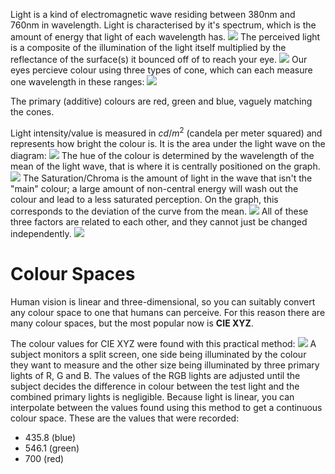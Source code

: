 Light is a kind of electromagnetic wave residing between 380nm and 760nm in wavelength. Light is characterised by it's spectrum, which is the amount of energy that light of each wavelength has.
![](Pasted%20image%2020231005105640.png)
The perceived light is a composite of the illumination of the light itself multiplied by the reflectance of the surface(s) it bounced off of to reach your eye.
![](Pasted%20image%2020231005110051.png)
Our eyes percieve colour using three types of cone, which can each measure one wavelength in these ranges:
![](Pasted%20image%2020231005110659.png)

The primary (additive) colours are red, green and blue, vaguely matching the cones.

Light intensity/value is measured in $cd/m^2$ (candela per meter squared) and represents how bright the colour is. It is the area under the light wave on the diagram:
![](Pasted%20image%2020231005111349.png)
The hue of the colour is determined by the wavelength of the mean of the light wave, that is where it is centrally positioned on the graph.
![](Pasted%20image%2020231005111449.png)
The Saturation/Chroma is the amount of light in the wave that isn't the "main" colour; a large amount of non-central energy will wash out the colour and lead to a less saturated perception. On the graph, this corresponds to the deviation of the curve from the mean.
![](Pasted%20image%2020231005111636.png)
All of these three factors are related to each other, and they cannot just be changed independently.
![](Pasted%20image%2020231005111721.png)

# Colour Spaces
Human vision is linear and three-dimensional, so you can suitably convert any colour space to one that humans can perceive. For this reason there are many colour spaces, but the most popular now is **CIE XYZ**.

The colour values for CIE XYZ were found with this practical method:
![](Pasted%20image%2020231005112035.png)
A subject monitors a split screen, one side being illuminated by the colour they want to measure and the other size being illuminated by three primary lights of R, G and B. The values of the RGB lights are adjusted until the subject decides the difference in colour between the test light and the combined primary lights is negligible. Because light is linear, you can interpolate between the values found using this method to get a continuous colour space. These are the values that were recorded:
- 435.8 (blue)
- 546.1 (green)
- 700 (red)